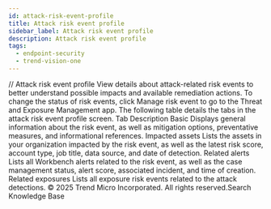 ```yaml
---
id: attack-risk-event-profile
title: Attack risk event profile
sidebar_label: Attack risk event profile
description: Attack risk event profile
tags:
  - endpoint-security
  - trend-vision-one
---
```


/*<![CDATA[*/ $('#title').html($('meta[name=map-description]').attr('content')); /*]]>*/ Attack risk event profile View details about attack-related risk events to better understand possible impacts and available remediation actions. To change the status of risk events, click Manage risk event to go to the Threat and Exposure Management app. The following table details the tabs in the attack risk event profile screen. Tab Description Basic Displays general information about the risk event, as well as mitigation options, preventative measures, and informational references. Impacted assets Lists the assets in your organization impacted by the risk event, as well as the latest risk score, account type, job title, data source, and date of detection. Related alerts Lists all Workbench alerts related to the risk event, as well as the case management status, alert score, associated incident, and time of creation. Related exposures Lists all exposure risk events related to the attack detections. © 2025 Trend Micro Incorporated. All rights reserved.Search Knowledge Base
